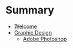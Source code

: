 # Summary

- [ٌWelcome](./Welcome.md)
- [Graphic Design](./Graphic.md)
    - [Adobe Photoshop](./photoshop.md)